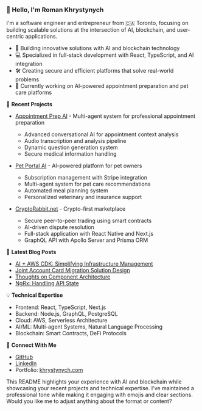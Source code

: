### 👋 Hello, I'm Roman Khrystynych

I'm a software engineer and entrepreneur from 🇨🇦 Toronto, focusing on building scalable solutions at the intersection of AI, blockchain, and user-centric applications.

- 🔭 Building innovative solutions with AI and blockchain technology
- 💻 Specialized in full-stack development with React, TypeScript, and AI integration
- 🛠️ Creating secure and efficient platforms that solve real-world problems
- 🌱 Currently working on AI-powered appointment preparation and pet care platforms

🚀 **Recent Projects**

- [Appointment Prep AI](https://appointmentprep.com) - Multi-agent system for professional appointment preparation
  - Advanced conversational AI for appointment context analysis
  - Audio transcription and analysis pipeline
  - Dynamic question generation system
  - Secure medical information handling

- [Pet Portal AI](https://petportal.ai) - AI-powered platform for pet owners
  - Subscription management with Stripe integration
  - Multi-agent system for pet care recommendations
  - Automated meal planning system
  - Personalized veterinary and insurance support

- [CryptoRabbit.net](https://cryptorabbit.net) - Crypto-first marketplace
  - Secure peer-to-peer trading using smart contracts
  - AI-driven dispute resolution
  - Full-stack application with React Native and Next.js
  - GraphQL API with Apollo Server and Prisma ORM

📕 **Latest Blog Posts**

- [AI + AWS CDK: Simplifying Infrastructure Management](https://khrystynych.vercel.app/blog/7-ai-aws-cdk)
- [Joint Account Card Migration Solution Design](https://khrystynych.vercel.app/blog/6-solution-design)
- [Thoughts on Component Architecture](https://khrystynych.vercel.app/blog/5-component-architecture)
- [NgRx: Handling API State](https://khrystynych.vercel.app/blog/4-ngrx-api-state)

💡 **Technical Expertise**

- Frontend: React, TypeScript, Next.js
- Backend: Node.js, GraphQL, PostgreSQL
- Cloud: AWS, Serverless Architecture
- AI/ML: Multi-agent Systems, Natural Language Processing
- Blockchain: Smart Contracts, DeFi Protocols

🔗 **Connect With Me**

- [GitHub](https://github.com/r-khr)
- [LinkedIn](https://linkedin.com/in/romankhrystynych)
- Portfolio: [khrystynych.com](https://khrystynych.com)

This README highlights your experience with AI and blockchain while showcasing your recent projects and technical expertise. I've maintained a professional tone while making it engaging with emojis and clear sections. Would you like me to adjust anything about the format or content?